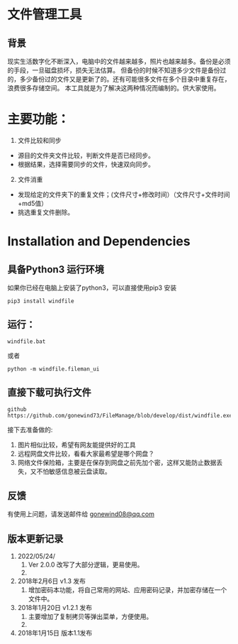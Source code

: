  # 文件管理工具

## 背景
   现实生活数字化不断深入，电脑中的文件越来越多，照片也越来越多。备份是必须的手段，一旦磁盘损坏，损失无法估算。
   但备份的时候不知道多少文件是备份过的，多少备份过的文件又是更新了的。还有可能很多文件在多个目录中重复存在，浪费很多存储空间。
  本工具就是为了解决这两种情况而编制的。供大家使用。
  



# 主要功能：

1. 文件比较和同步
- 源目的文件夹文件比较，判断文件是否已经同步。
- 根据结果，选择需要同步的文件，快速双向同步。

2. 文件消重
- 发现给定的文件夹下的重复文件；(文件尺寸+修改时间）（文件尺寸+文件时间+md5值）
- 挑选重复文件删除。


# Installation and Dependencies

## 具备Python3 运行环境
 如果你已经在电脑上安装了python3，可以直接使用pip3 安装


```
pip3 install windfile
```


## 运行：
```
windfile.bat
```
或者 
```
python -m windfile.fileman_ui
```

## 直接下载可执行文件
	github  https://github.com/gonewind73/FileManage/blob/develop/dist/windfile.exe


接下去准备做的:
1. 图片相似比较，希望有网友能提供好的工具
2. 远程网盘文件比较，看看大家最希望是哪个网盘？
3. 网络文件保险箱，主要是在保存到网盘之前先加个密，这样又能防止数据丢失，又不怕敏感信息被云盘读取。


## 反馈
有使用上问题，请发送邮件给 gonewind08@qq.com 


## 版本更新记录

1.  2022/05/24/  
    1.  Ver 2.0.0 改写了大部分逻辑，更易使用。
    2.  
2. 2018年2月6日 v1.3 发布
   1. 增加密码本功能，将自己常用的网站、应用密码记录，并加密存储在一个文件中。
3. 2018年1月20日  v1.2.1 发布
   1. 主要增加了复制拷贝等弹出菜单，方便使用。
   2. 
4. 2018年1月15日 版本1.1发布






